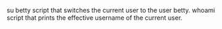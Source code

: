 su betty script that switches the current user to the user betty.
whoami script that prints the effective username of the current user.
